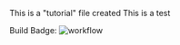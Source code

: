 This is a "tutorial" file created
This is a test


Build Badge: ![workflow](https://github.com/OziomaEunice/sem/actions/workflows/main.yml/badge.svg)
